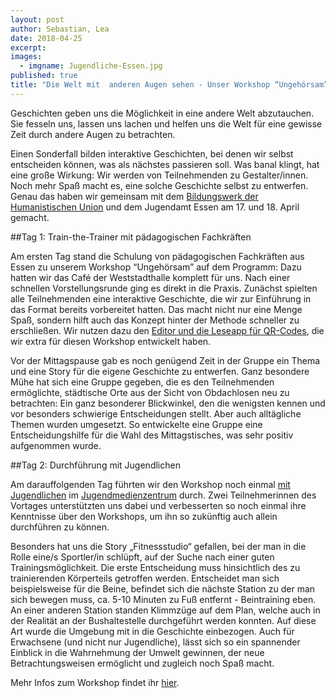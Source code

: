 ```yaml
---
layout: post
author: Sebastian, Lea
date: 2018-04-25
excerpt: 
images:
  - imgname: Jugendliche-Essen.jpg
published: true
title: "Die Welt mit  anderen Augen sehen - Unser Workshop “Ungehörsam” mit Jugendlichen & Fachkräften in Essen"
---
```


Geschichten geben uns die Möglichkeit in eine andere Welt abzutauchen. Sie fesseln uns, lassen uns lachen und helfen uns die Welt für eine gewisse Zeit durch andere Augen zu betrachten.

Einen Sonderfall bilden interaktive Geschichten, bei denen wir selbst entscheiden können, was als nächstes passieren soll. Was banal klingt, hat eine große Wirkung: Wir werden von Teilnehmenden zu Gestalter/innen. Noch mehr Spaß macht es, eine solche Geschichte selbst zu entwerfen. Genau das haben wir gemeinsam mit dem [Bildungswerk der Humanistischen Union](http://hu-bildungswerk.de/) und dem Jugendamt Essen am 17. und 18. April gemacht.

##Tag 1: Train-the-Trainer mit pädagogischen Fachkräften

Am ersten Tag stand die Schulung von pädagogischen Fachkräften aus Essen zu unserem Workshop “Ungehörsam” auf dem Programm: Dazu hatten wir das Café der Weststadthalle komplett für uns. Nach einer schnellen Vorstellungsrunde ging es direkt in die Praxis. Zunächst spielten alle Teilnehmenden eine interaktive Geschichte, die wir zur Einführung in das Format bereits vorbereitet hatten. Das macht nicht nur eine Menge Spaß, sondern hilft auch das Konzept hinter der Methode schneller zu erschließen. Wir nutzen dazu den [Editor und die Leseapp für QR-Codes](https://demokratielabore.de/workshops/ungehoersam/), die wir extra für diesen Workshop entwickelt haben. 

Vor der Mittagspause gab es noch genügend Zeit in der Gruppe ein Thema und eine Story für die eigene Geschichte zu entwerfen. Ganz besondere Mühe hat sich eine Gruppe gegeben, die es den Teilnehmenden ermöglichte, städtische Orte aus der Sicht von Obdachlosen neu zu betrachten: Ein ganz besonderer Blickwinkel, den die wenigsten kennen und vor besonders schwierige Entscheidungen stellt. Aber auch alltägliche Themen wurden umgesetzt. So entwickelte eine Gruppe eine Entscheidungshilfe für die Wahl des Mittagstisches, was sehr positiv aufgenommen wurde.

##Tag 2: Durchführung mit Jugendlichen

Am darauffolgenden Tag führten wir den Workshop noch einmal [mit Jugendlichen](https://twitter.com/demokratielabs/status/986505420113145856) im [Jugendmedienzentrum](https://www.townload-essen.de/infozone/medien/jugendmedienzentrum-essen.html) durch. Zwei Teilnehmerinnen des Vortages unterstützten uns dabei und verbesserten so noch einmal ihre Kenntnisse über den Workshops, um ihn so zukünftig auch allein durchführen zu können.

Besonders hat uns die Story „Fitnessstudio“ gefallen, bei der man in die Rolle eine/s Sportler/in schlüpft, auf der Suche nach einer guten Trainingsmöglichkeit. Die erste Entscheidung muss hinsichtlich des zu trainierenden Körperteils getroffen werden. Entscheidet man sich beispielsweise für die Beine, befindet sich die nächste Station zu der man sich bewegen muss, ca. 5-10 Minuten zu Fuß entfernt - Beintraining eben. An einer anderen Station standen Klimmzüge auf dem Plan, welche auch in der Realität an der Bushaltestelle durchgeführt werden konnten. Auf diese Art wurde die Umgebung mit in die Geschichte einbezogen. Auch für Erwachsene (und nicht nur Jugendliche), lässt sich so ein spannender Einblick in die Wahrnehmung der Umwelt gewinnen, der neue Betrachtungsweisen ermöglicht und zugleich noch Spaß macht.

Mehr Infos zum Workshop findet ihr [hier](https://demokratielabore.de/workshops/ungehoersam/).  
